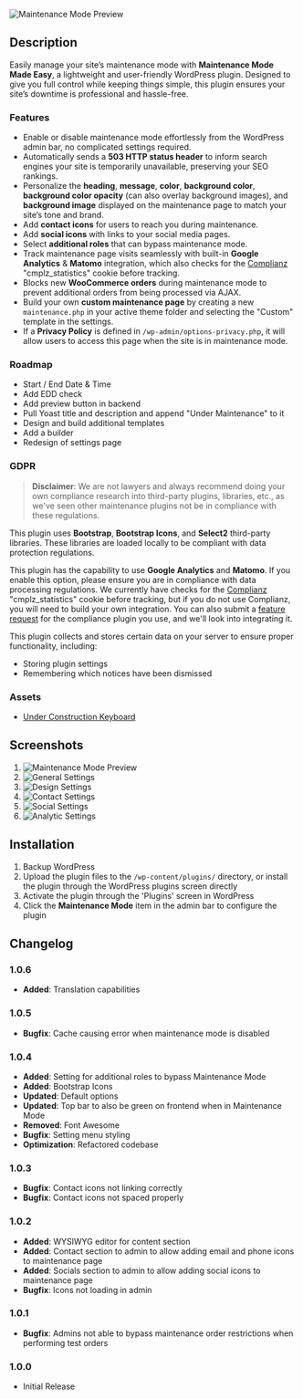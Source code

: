 ![Maintenance Mode Preview](.wordpress-org/banner-1880x609.png)

## Description

Easily manage your site’s maintenance mode with **Maintenance Mode Made Easy**, a lightweight and user-friendly WordPress plugin. Designed to give you full control while keeping things simple, this plugin ensures your site’s downtime is professional and hassle-free.

### Features

- Enable or disable maintenance mode effortlessly from the WordPress admin bar, no complicated settings required.
- Automatically sends a **503 HTTP status header** to inform search engines your site is temporarily unavailable, preserving your SEO rankings.
- Personalize the **heading**, **message**, **color**, **background color**, **background color opacity** (can also overlay background images), and **background image** displayed on the maintenance page to match your site’s tone and brand.
- Add **contact icons** for users to reach you during maintenance.
- Add **social icons** with links to your social media pages.
- Select **additional roles** that can bypass maintenance mode.
- Track maintenance page visits seamlessly with built-in **Google Analytics** & **Matomo** integration, which also checks for the [Complianz](https://wordpress.org/plugins/complianz-gdpr/) "cmplz_statistics" cookie before tracking.
- Blocks new **WooCommerce orders** during maintenance mode to prevent additional orders from being processed via AJAX.
- Build your own **custom maintenance page** by creating a new `maintenance.php` in your active theme folder and selecting the "Custom" template in the settings.
- If a **Privacy Policy** is defined in `/wp-admin/options-privacy.php`, it will allow users to access this page when the site is in maintenance mode.

### Roadmap

- Start / End Date & Time
- Add EDD check
- Add preview button in backend
- Pull Yoast title and description and append "Under Maintenance" to it
- Design and build additional templates
- Add a builder
- Redesign of settings page

### GDPR

> **Disclaimer**: We are not lawyers and always recommend doing your own compliance research into third-party plugins, libraries, etc., as we've seen other maintenance plugins not be in compliance with these regulations.

This plugin uses **Bootstrap**, **Bootstrap Icons**, and **Select2** third-party libraries. These libraries are loaded locally to be compliant with data protection regulations.

This plugin has the capability to use **Google Analytics** and **Matomo**. If you enable this option, please ensure you are in compliance with data processing regulations. We currently have checks for the [Complianz](https://wordpress.org/plugins/complianz-gdpr/) "cmplz_statistics" cookie before tracking, but if you do not use Complianz, you will need to build your own integration. You can also submit a [feature request](https://www.polyplugins.com/contact/) for the compliance plugin you use, and we'll look into integrating it.

This plugin collects and stores certain data on your server to ensure proper functionality, including:

- Storing plugin settings
- Remembering which notices have been dismissed

### Assets

- [Under Construction Keyboard](https://www.pexels.com/photo/under-construction-signage-on-laptop-keyboard-211122/)

## Screenshots

1. ![Maintenance Mode Preview](.wordpress-org/screenshot-1.png)
2. ![General Settings](.wordpress-org/screenshot-2.png)
3. ![Design Settings](.wordpress-org/screenshot-3.png)
4. ![Contact Settings](.wordpress-org/screenshot-4.png)
5. ![Social Settings](.wordpress-org/screenshot-5.png)
6. ![Analytic Settings](.wordpress-org/screenshot-6.png)

## Installation

1. Backup WordPress
2. Upload the plugin files to the `/wp-content/plugins/` directory, or install the plugin through the WordPress plugins screen directly
3. Activate the plugin through the 'Plugins' screen in WordPress
4. Click the **Maintenance Mode** item in the admin bar to configure the plugin

## Changelog

### 1.0.6
- **Added**: Translation capabilities

### 1.0.5
- **Bugfix**: Cache causing error when maintenance mode is disabled

### 1.0.4
- **Added**: Setting for additional roles to bypass Maintenance Mode
- **Added**: Bootstrap Icons
- **Updated**: Default options
- **Updated**: Top bar to also be green on frontend when in Maintenance Mode
- **Removed**: Font Awesome
- **Bugfix**: Setting menu styling
- **Optimization**: Refactored codebase

### 1.0.3
- **Bugfix**: Contact icons not linking correctly
- **Bugfix**: Contact icons not spaced properly

### 1.0.2
- **Added**: WYSIWYG editor for content section
- **Added**: Contact section to admin to allow adding email and phone icons to maintenance page
- **Added**: Socials section to admin to allow adding social icons to maintenance page
- **Bugfix**: Icons not loading in admin

### 1.0.1
- **Bugfix**: Admins not able to bypass maintenance order restrictions when performing test orders

### 1.0.0
- Initial Release